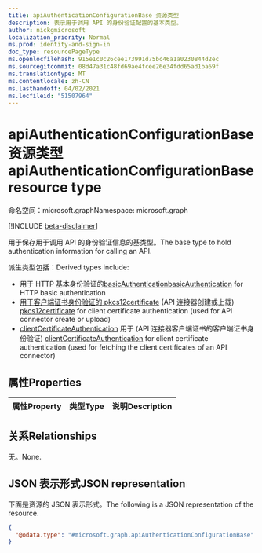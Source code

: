 ```yaml
---
title: apiAuthenticationConfigurationBase 资源类型
description: 表示用于调用 API 的身份验证配置的基本类型。
author: nickgmicrosoft
localization_priority: Normal
ms.prod: identity-and-sign-in
doc_type: resourcePageType
ms.openlocfilehash: 915e1c0c26cee173991d75bc46a1a0230844d2ec
ms.sourcegitcommit: 08d47a31c48fd69ae4fcee26e34fdd65ad1ba69f
ms.translationtype: MT
ms.contentlocale: zh-CN
ms.lasthandoff: 04/02/2021
ms.locfileid: "51507964"
---
```

# <a name="apiauthenticationconfigurationbase-resource-type"></a><span data-ttu-id="cfdfb-103">apiAuthenticationConfigurationBase 资源类型</span><span class="sxs-lookup"><span data-stu-id="cfdfb-103">apiAuthenticationConfigurationBase resource type</span></span>

<span data-ttu-id="cfdfb-104">命名空间：microsoft.graph</span><span class="sxs-lookup"><span data-stu-id="cfdfb-104">Namespace: microsoft.graph</span></span>

[!INCLUDE [beta-disclaimer](../../includes/beta-disclaimer.md)]

<span data-ttu-id="cfdfb-105">用于保存用于调用 API 的身份验证信息的基类型。</span><span class="sxs-lookup"><span data-stu-id="cfdfb-105">The base type to hold authentication information for calling an API.</span></span>

<span data-ttu-id="cfdfb-106">派生类型包括：</span><span class="sxs-lookup"><span data-stu-id="cfdfb-106">Derived types include:</span></span>
- <span data-ttu-id="cfdfb-107">用于 HTTP 基本身份验证的[basicAuthentication](basicauthentication.md)</span><span class="sxs-lookup"><span data-stu-id="cfdfb-107">[basicAuthentication](basicauthentication.md) for HTTP basic authentication</span></span>
- <span data-ttu-id="cfdfb-108">[用于客户端证书身份验证的 pkcs12certificate](pkcs12certificate.md) (API 连接器创建或上载) </span><span class="sxs-lookup"><span data-stu-id="cfdfb-108">[pkcs12certificate](pkcs12certificate.md) for client certificate authentication (used for API connector create or upload)</span></span>
- <span data-ttu-id="cfdfb-109">[clientCertificateAuthentication](pkcs12certificate.md) 用于 (API 连接器客户端证书的客户端证书身份验证) </span><span class="sxs-lookup"><span data-stu-id="cfdfb-109">[clientCertificateAuthentication](pkcs12certificate.md) for client certificate authentication (used for fetching the client certificates of an API connector)</span></span>

## <a name="properties"></a><span data-ttu-id="cfdfb-110">属性</span><span class="sxs-lookup"><span data-stu-id="cfdfb-110">Properties</span></span>

|<span data-ttu-id="cfdfb-111">属性</span><span class="sxs-lookup"><span data-stu-id="cfdfb-111">Property</span></span>|<span data-ttu-id="cfdfb-112">类型</span><span class="sxs-lookup"><span data-stu-id="cfdfb-112">Type</span></span>|<span data-ttu-id="cfdfb-113">说明</span><span class="sxs-lookup"><span data-stu-id="cfdfb-113">Description</span></span>|
|:---|:---|:---|

## <a name="relationships"></a><span data-ttu-id="cfdfb-114">关系</span><span class="sxs-lookup"><span data-stu-id="cfdfb-114">Relationships</span></span>

<span data-ttu-id="cfdfb-115">无。</span><span class="sxs-lookup"><span data-stu-id="cfdfb-115">None.</span></span>

## <a name="json-representation"></a><span data-ttu-id="cfdfb-116">JSON 表示形式</span><span class="sxs-lookup"><span data-stu-id="cfdfb-116">JSON representation</span></span>

<span data-ttu-id="cfdfb-117">下面是资源的 JSON 表示形式。</span><span class="sxs-lookup"><span data-stu-id="cfdfb-117">The following is a JSON representation of the resource.</span></span>
<!-- {
  "blockType": "resource",
  "@odata.type": "microsoft.graph.apiAuthenticationConfigurationBase"
}
-->

``` json
{
  "@odata.type": "#microsoft.graph.apiAuthenticationConfigurationBase"
}
```
